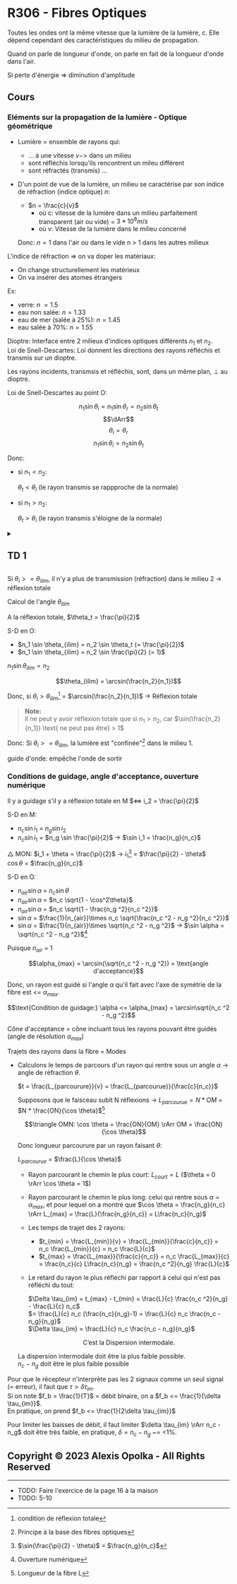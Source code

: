 # R306 - Fibres Optiques

Toutes les ondes ont la même vitesse que la lumière de la
lumière, c. Elle dépend cependant des caractéristiques du milieu de propagation.

Quand on parle de longueur d'onde, on parle en fait de la longueur d'onde dans l'air.

Si perte d'énergie => diminution d'amplitude

## Cours

### Eléments sur la propagation de la lumière - Optique géométrique

- Lumière = ensemble de rayons qui:
  - ... à une vitesse $v->$ dans un milieu
  - sont réfléchis lorsqu'ils rencontrent un mileu différent
  - sont réfractés (transmis) ...

- D'un point de vue de la lumière, un milieu se caractérise par son indice
  de réfraction (indice optique) $n$:

  - $n = \frac{c}{v}$
    - où c: vitesse de la lumière dans un milieu parfaitement transparent (air ou vide) = $3*10^8 m/s$
    - où v: Vitesse de la lumière dans le milieu concerné

  Donc: $n = 1$ dans l'air ou dans le vide
    n > 1 dans les autres milieux

L'indice de réfraction => on va doper les matériaux:

- On change structurellement les matérieux
- On va insérer des atomes étrangers

Ex:

- verre: $n ~= 1.5$
- eau non salée: $n = 1.33$
- eau de mer (salée à 25%): $n = 1.45$
- eau salée à 70%: $n = 1.55$

Dioptre: Interface entre 2 milieux d'indices optiques différents $n_1$ et $n_2$.  
Loi de Snell-Descartes: Loi donnent les directions des rayons réfléchis et transmis sur un dioptre.  

Les rayons incidents, transmsis et réfléchis, sont, dans un même plan, $\perp$ au dioptre.

Loi de Snell-Descartes au point O:

$$n_1 \sin \theta_i = n_1 \sin \theta_r = n_2 \sin \theta_t$$
$$\dArr$$
$$\theta_i = \theta_r$$
$$n_1 \sin \theta_i = n_2 \sin \theta_t$$

Donc:

- si $n_1 < n_2$:

  $\theta_t < \theta_i$ (le rayon transmis se rappproche de la normale)

- si $n_1 > n_2$:

  $\theta_t > \theta_i$ (le rayon transmis s'éloigne de la normale)

<details>
<summary>

## TD 1

</summary>
</details>

Si $\theta_i >= \theta_{ilim}$, il n'y a plus de transmission (réfraction)
dans le milieu 2 -> réflexion totale

Calcul de l'angle $\theta_{ilim}$

A la réflexion totale, $\theta_t = \frac{\pi}{2}$

S-D en O:

- $n_1 \sin \theta_{ilim} = n_2 \sin \theta_t (= \frac{\pi}{2})$
- $n_1 \sin \theta_{ilim} = n_2 \sin \frac{\pi}{2} (= 1)$

$n_1 \sin \theta_{ilim} = n_2$

$$\theta_{ilim} = \arcsin(\frac{n_2}{n_1})$$

Donc, si $\theta_i > \theta_{ilim}$[^1] = $\arcsin(\frac{n_2}{n_1})$ -> Réflexion totale

> **Note:**  
> Il ne peut y avoir réflexion totale que si $n_1 > n_2$, car $\sin(\frac{n_2}{n_1}) \text{ ne peut pas être} > 1$

Donc: Si $\theta_i >= \theta_{ilim}$, la lumière est "confinée"[^2] dans le milieu 1.

[^1]: condition de réflexion totale
[^2]: Principe à la base des fibres optiques

guide d'onde: empêche l'onde de sortir

### Conditions de guidage, angle d'acceptance, ouverture numérique

Il y a guidage s'il y a réflexion totale en M $<=> i_2 = \frac{\pi}{2}$

S-D en M:

- $n_c \sin i_1$ = $n_g \sin i_2$
- $n_c \sin i_1$ = $n_g \sin \frac{\pi}{2}$ -> $\sin i_1 = \frac{n_g}{n_c}$

$\triangle$ MON: $i_1 + \theta = \frac{\pi}{2}$ -> $i_1$[^3] = $\frac{\pi}{2} - \theta$  
$\cos\theta$ = $\frac{n_g}{n_c}$

S-D en O:

- $n_{air} \sin \alpha$ = $n_c \sin \theta$
- $n_{air} \sin \alpha$ = $n_c \sqrt{1 - \cos^2\theta}$
- $n_{air} \sin \alpha$ = $n_c \sqrt{1 - \frac{n_g ^2}{n_c ^2}}$
- $\sin \alpha$ = $\frac{1}{n_{air}}\times n_c \sqrt{\frac{n_c ^2 - n_g ^2}{n_c ^2}}$
- $\sin \alpha$ = $\frac{1}{n_{air}}\times \sqrt{n_c ^2 - n_g ^2}$ -> $\sin \alpha = \sqrt{n_c ^2 - n_g ^2}$[^4]

Puisque $n_{air}$ = 1

$$\alpha_{max} = \arcsin(\sqrt{n_c ^2 - n_g ^2}) = \text{angle d'acceptance}$$

Donc, un rayon est guidé si l'angle $\alpha$ qu'il fait avec l'axe de symétrie de la fibre est <= $\alpha_{max}$.

$$\text{Condition de guidage:} \alpha <= \alpha_{max} = \arcsin\sqrt{n_c ^2 - n_g ^2}$$

Cône d'acceptance = cône incluant tous les rayons pouvant être guidés (angle de résolution $\alpha_{max}$)

Trajets des rayons dans la fibre = Modes

[^3]: $\sin(\frac{\pi}{2} - \theta)$ = $\frac{n_g}{n_c}$
[^4]: Ouverture numérique

- Calculons le temps de parcours d'un rayon qui rentre sous un angle $\alpha$ -> angle de réfraction $\theta$.

  $t = \frac{L_{parcourure}}{v} = \frac{L_{parcourue}}{\frac{c}{n_c}}$

  Supposons que le faisceau subit N réflexions -> $L_{parcourue} = N * OM$ = $N * \frac{ON}{\cos \theta}$[^5]

  $$\triangle OMN: \cos \theta = \frac{ON}{OM} \rArr OM = \frac{ON}{\cos \theta}$$

  Donc longueur parcourure par un rayon faisant $\theta$:

    $L_{parcourue}$ = $\frac{L}{\cos \theta}$

  - Rayon parcourant le chemin le plus court: $L_{court} = L$ ($\theta = 0 \rArr \cos \theta = 1$)
  - Rayon parcourant le chemin le plus long: celui qui rentre sous $\alpha = \alpha_{max}$, et pour lequel on a montré que $\cos \theta = \frac{n_g}{n_c} \rArr L_{max} = \frac{L}{\frac{n_g}{n_c}} = L\frac{n_c}{n_g}$
  - Les temps de trajet des 2 rayons:
    - $t_{min} = \frac{L_{min}}{v} = \frac{L_{min}}{\frac{c}{n_c}} = n_c \frac{L_{min}}{c} = n_c \frac{L}{c}$
    - $t_{max} = \frac{L_{max}}{\frac{c}{n_c}} = n_c \frac{L_{max}}{c} = \frac{n_c}{c} L\frac{n_c}{n_g} = \frac{n_c ^2}{n_g} \frac{L}{c}$

  - Le retard du rayon le plus réfléchi par rapport à celui qui n'est pas réfléchi du tout:

    $\Delta \tau_{im} = t_{max} - t_{min} = \frac{L}{c} \frac{n_c ^2}{n_g} - \frac{L}{c} n_c$  
    $= \frac{L}{c} n_c (\frac{n_c}{n_g}-1) = \frac{L}{c} n_c \frac{n_c - n_g}{n_g}$  
    $\Delta \tau_{im} = \frac{L}{c} n_c \frac{n_c - n_g}{n_g}$

    $$\text{C'est la Dispersion intermodale.}$$

  La dispersion intermodale doit être la plus faible possible.  
  $n_c - n_g$ doit être le plus faible possible

[^5]: Longueur de la fibre L

Pour que le récepteur n'interprète pas les 2 signaux comme un seul signal (= erreur), il faut que $\tau > \delta\tau_{im}$.  
Si on note $f_b = \frac{1}{T}$ = débit binaire, on a $f_b <= \frac{1}{\delta \tau_{im}}$.  
En pratique, on prend $f_b <= \frac{1}{2\delta \tau_{im}}$

Pour limiter les baisses de débit, il faut limiter $\delta \tau_{im} \rArr n_c - n_g$ doit être très faible, en pratique, $\delta = n_c - n_g$ ~= <1%.

## Copyright &copy; 2023 Alexis Opolka - All Rights Reserved

---

- TODO: Faire l'exercice de la page 16 à la maison
- TODO: 5-10
